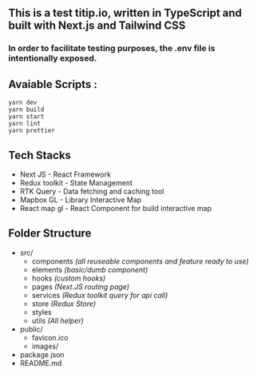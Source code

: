 ## This is a test titip.io, written in TypeScript and built with Next.js and Tailwind CSS

### In order to facilitate testing purposes, the .env file is intentionally exposed.

## Avaiable Scripts :

```
yarn dev
yarn build
yarn start
yarn lint
yarn prettier
```

## Tech Stacks

- Next JS - React Framework
- Redux toolkit - State Management
- RTK Query - Data fetching and caching tool
- Mapbox GL - Library Interactive Map
- React map gl - React Component for build interactive map

## Folder Structure

- src/
  - components _(all reuseable components and feature ready to use)_
  - elements _(basic/dumb component)_
  - hooks _(custom hooks)_
  - pages _(Next.JS routing page)_
  - services _(Redux toolkit query for api call)_
  - store _(Redux Store)_
  - styles
  - utils _(All helper)_
- public/
  - favicon.ico
  - images/
- package.json
- README.md
